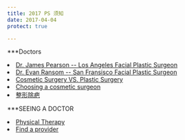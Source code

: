 ```yaml
---
title: 2017 PS 须知
date: 2017-04-04
protect: true

---
```


***Doctors
<li><a href = "http://www.pearsonmd.com/scar-revision.htm">Dr. James Pearson -- Los Angeles Facial Plastic Surgeon</a></li>
<li><a href = "http://www.sanfranciscofacialplasticsurgery.com/reconstructive-procedures-san-francisco/scar-revision/">Dr. Evan Ransom -- San Fransisco Facial Plastic Surgeon</a></li>


<li><a href = "http://www.americanboardcosmeticsurgery.org/patient-resources/cosmetic-surgery-vs-plastic-surgery/">Cosmetic Surgery VS. Plastic Surgery</a></li>
<li><a href = "http://www.americanboardcosmeticsurgery.org/patient-resources/choosing-a-cosmetic-surgeon/">Choosing a cosmetic surgeon</a></li>
<li><a href = "http://www.17qzx.com/pfmr/29770/">整形除疤</a></li>

***SEEING A DOCTOR
<li><a href = "http://www.womenshealthapta.org/wp-content/uploads/2013/11/Do_I_need_a_referral_for_Physical_Therapy.pdf">Physical Therapy</a></li>
<li><a href = "https://www.umr.com/oss/cms/umr/choice_plus_excl.html">Find a provider</a></li>
